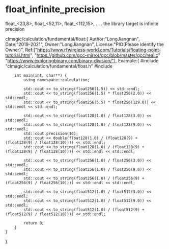 # float_infinite_precision
float_&lt;23,8>, float_&lt;52,11>, float_&lt;112,15>,  . . . the library target is  infinite precision

clmagic/calculation/fundamental/float:{
	Author:"LongJiangnan",
	Date:"2019-2021",
	Owner:"LongJiangnan",
	License:"PIO(Please identify the Owner)",
	Ref:["https://www.rfwireless-world.com/Tutorials/floating-point-tutorial.html",
		 "https://github.com/gcc-mirror/gcc/blob/master/gcc/real.c"
		 "https://www.exploringbinary.com/binary-division/"],
	Example:{
		#include "clmagic/calculation/fundamental/float.h"
		#include <iostream>

		int main(int, char**) {
			using namespace::calculation;

			std::cout << to_string(float256(1.5)) << std::endl;
			std::cout << to_string(float256(1.5) * float256(2.0)) << std::endl;
			std::cout << to_string(float256(5.5) * float256(129.0)) << std::endl << std::endl;

			std::cout << to_string(float128(1.0) / float128(3.0)) << std::endl;
			std::cout << to_string(float128(1.0) / float128(9.0)) << std::endl;
			std::cout.precision(16);
			std::cout << double(float128(1.0) / (float128(9) + (float128(9) / float128(10)))) << std::endl;
			std::cout << to_string(float128(1.0) / (float128(9) + (float128(9) / float128(10)))) << std::endl << std::endl;

			std::cout << to_string(float256(1.0) / float256(3.0)) << std::endl;
			std::cout << to_string(float256(1.0) / float256(9.0)) << std::endl;
			std::cout << to_string(float256(1.0) / (float256(9) + (float256(9) / float256(10)))) << std::endl << std::endl;

			std::cout << to_string(float512(1.0) / float512(3.0)) << std::endl;
			std::cout << to_string(float512(1.0) / float512(9.0)) << std::endl;
			std::cout << to_string(float512(1.0) / (float512(9) + (float512(9) / float512(10)))) << std::endl;

			return 0;
		}
	}
}
